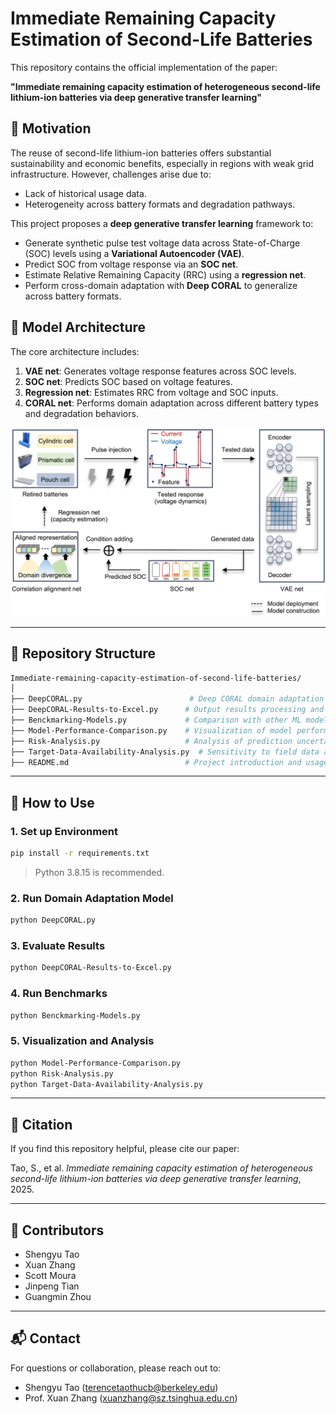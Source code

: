 
# Immediate Remaining Capacity Estimation of Second-Life Batteries

This repository contains the official implementation of the paper:

**"Immediate remaining capacity estimation of heterogeneous second-life lithium-ion batteries via deep generative transfer learning"**

## 🚀 Motivation

The reuse of second-life lithium-ion batteries offers substantial sustainability and economic benefits, especially in regions with weak grid infrastructure. However, challenges arise due to:

- Lack of historical usage data.
- Heterogeneity across battery formats and degradation pathways.

This project proposes a **deep generative transfer learning** framework to:
- Generate synthetic pulse test voltage data across State-of-Charge (SOC) levels using a **Variational Autoencoder (VAE)**.
- Predict SOC from voltage response via an **SOC net**.
- Estimate Relative Remaining Capacity (RRC) using a **regression net**.
- Perform cross-domain adaptation with **Deep CORAL** to generalize across battery formats.

## 🧠 Model Architecture

The core architecture includes:
1. **VAE net**: Generates voltage response features across SOC levels.
2. **SOC net**: Predicts SOC based on voltage features.
3. **Regression net**: Estimates RRC from voltage and SOC inputs.
4. **CORAL net**: Performs domain adaptation across different battery types and degradation behaviors.

<p align="center">
  <img src="https://github.com/terencetaothucb/Immediate-remaining-capacity-estiamtion-of-second-life-batteries/blob/main/Structure.png" width="600"/>
</p>

---

## 📁 Repository Structure

```bash
Immediate-remaining-capacity-estimation-of-second-life-batteries/
│
├── DeepCORAL.py                        # Deep CORAL domain adaptation and training pipeline
├── DeepCORAL-Results-to-Excel.py      # Output results processing and Excel export
├── Benckmarking-Models.py             # Comparison with other ML models (e.g., SVM, GPR)
├── Model-Performance-Comparison.py    # Visualization of model performances across domains
├── Risk-Analysis.py                   # Analysis of prediction uncertainty and error distributions
├── Target-Data-Availability-Analysis.py  # Sensitivity to field data availability
├── README.md                          # Project introduction and usage instructions (this file)
```

---

## 🔧 How to Use

### 1. Set up Environment

```bash
pip install -r requirements.txt
```

> Python 3.8.15 is recommended.

### 2. Run Domain Adaptation Model

```bash
python DeepCORAL.py
```

### 3. Evaluate Results

```bash
python DeepCORAL-Results-to-Excel.py
```

### 4. Run Benchmarks

```bash
python Benckmarking-Models.py
```

### 5. Visualization and Analysis

```bash
python Model-Performance-Comparison.py
python Risk-Analysis.py
python Target-Data-Availability-Analysis.py
```

---

## 📄 Citation

If you find this repository helpful, please cite our paper:

Tao, S., et al. *Immediate remaining capacity estimation of heterogeneous second-life lithium-ion batteries via deep generative transfer learning*, 2025.

---

## 🤝 Contributors

- Shengyu Tao
- Xuan Zhang
- Scott Moura
- Jinpeng Tian
- Guangmin Zhou

---

## 📬 Contact

For questions or collaboration, please reach out to:

- Shengyu Tao (terencetaothucb@berkeley.edu)
- Prof. Xuan Zhang (xuanzhang@sz.tsinghua.edu.cn)
